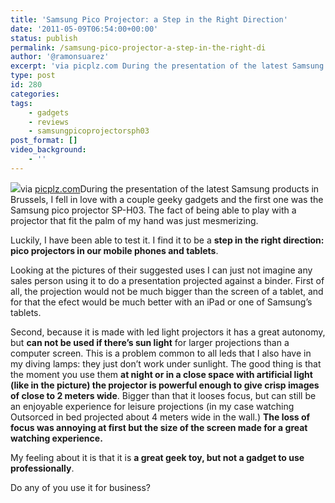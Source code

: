 ```yaml
---
title: 'Samsung Pico Projector: a Step in the Right Direction'
date: '2011-05-09T06:54:00+00:00'
status: publish
permalink: /samsung-pico-projector-a-step-in-the-right-di
author: '@ramonsuarez'
excerpt: 'via picplz.com During the presentation of the latest Samsung products in Brussels, I fell in love with a couple geeky gadgets and the first one was the Samsung pico projector SP-H03. The fact of being able to play with a projector that fit the pal...'
type: post
id: 280
categories:
tags:
    - gadgets
    - reviews
    - samsungpicoprojectorsph03
post_format: []
video_background:
    - ''
---
```

![](/uploads/2013/02/media_https2i1picplzt_gbxtz-scaled500.jpg)via [picplz.com](http://picplz.com/user/ramonsuarez/pic/r3j5l/)During the presentation of the latest Samsung products in Brussels, I fell in love with a couple geeky gadgets and the first one was the <a>Samsung pico projector SP-H03</a>. The fact of being able to play with a projector that fit the palm of my hand was just mesmerizing.

Luckily, I have been able to test it. I find it to be a **step in the right direction: pico projectors in our mobile phones and tablets**.

Looking at the pictures of their suggested uses I can just not imagine any sales person using it to do a presentation projected against a binder. First of all, the projection would not be much bigger than the screen of a tablet, and for that the efect would be much better with an iPad or one of Samsung’s tablets.

Second, because it is made with led light projectors it has a great autonomy, but **can not be used if there’s sun light** for larger projections than a computer screen. This is a problem common to all leds that I also have in my diving lamps: they just don’t work under sunlight. The good thing is that the moment you use them **at night or in a close space with artificial light (like in the picture) the projector is powerful enough to give crisp images of close to 2 meters wide**. Bigger than that it looses focus, but can still be an enjoyable experience for leisure projections (in my case watching Outsorced in bed projected about 4 meters wide in the wall.) **The loss of focus was annoying at first but the size of the screen made for a great watching experience.**

My feeling about it is that it is **a great geek toy, but not a gadget to use professionally**.

Do any of you use it for business?
